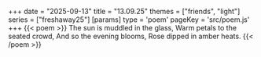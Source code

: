 +++
date = "2025-09-13"
title = "13.09.25"
themes = ["friends", "light"]
series = ["freshaway25"]
[params]
  type = 'poem'
  pageKey = 'src/poem.js'
+++
{{< poem >}}
The sun is muddled in the glass,
Warm petals to the seated crowd,
And so the evening blooms,
Rose dipped in amber heats.
{{< /poem >}}